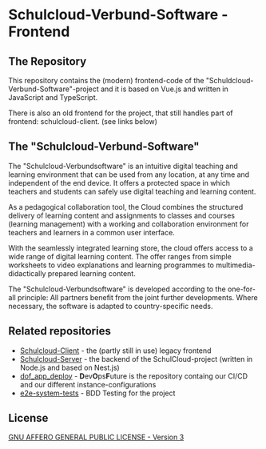 # Schulcloud-Verbund-Software - Frontend

## The Repository

This repository contains the (modern) frontend-code of the "Schuldcloud-Verbund-Software"-project and it is based on Vue.js and written in JavaScript and TypeScript.

There is also an old frontend for the project, that still handles part of frontend: schulcloud-client. (see links below)

## The "Schulcloud-Verbund-Software"

The "Schulcloud-Verbundsoftware" is an intuitive digital teaching and learning environment that can be used from any location, at any time and independent of the end device. It offers a protected space in which teachers and students can safely use digital teaching and learning content.

As a pedagogical collaboration tool, the Cloud combines the structured delivery of learning content and assignments to classes and courses (learning management) with a working and collaboration environment for teachers and learners in a common user interface.

With the seamlessly integrated learning store, the cloud offers access to a wide range of digital learning content. The offer ranges from simple worksheets to video explanations and learning programmes to multimedia-didactically prepared learning content.

The "Schulcloud-Verbundsoftware" is developed according to the one-for-all principle: All partners benefit from the joint further developments. Where necessary, the software is adapted to country-specific needs.

## Related repositories

- [Schulcloud-Client](https://github.com/hpi-schul-cloud/schulcloud-client) - the (partly still in use) legacy frontend
- [Schulcloud-Server](https://github.com/hpi-schul-cloud/schulcloud-server) - the backend of the SchulCloud-project (written in Node.js and based on Nest.js)
- [dof_app_deploy](https://github.com/hpi-schul-cloud/dof_app_deploy) - **D**ev**O**ps**F**uture is the repository containg our CI/CD and our different instance-configurations
- [e2e-system-tests](https://github.com/hpi-schul-cloud/e2e-system-tests) - BDD Testing for the project

## License

[GNU AFFERO GENERAL PUBLIC LICENSE - Version 3](./LICENSE.md)
